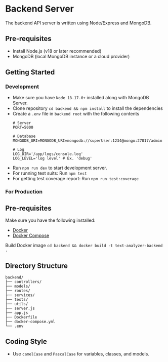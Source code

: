 # Backend Server
The backend API server is written using Node/Express and MongoDB.


## Pre-requisites
- Install Node.js (v18 or later recommended)
- MongoDB (local MongoDB instance or a cloud provider)


## Getting Started

### Development
- Make sure you have `Node 18.17.0+` installed along with MongoDB Server.
- Clone repository
    `cd backend && npm install` to install the dependencies
- Create a `.env` file in `backend root` with the following contents
    ```
    # Server
    PORT=5000

    # Database
    MONGODB_URI=MONGODB_URI=mongodb://superUser:1234@mongo:27017/admin

    # Log
    LOG_DIR='/app/logs/console.log'
    LOG_LEVEL='log level' # Ex. 'debug'

    ```
- Run `npm run dev` to start development server.
- For running test suits: Run `npm test`
- For getting test coverage report: Run `npm run test:coverage`

### For Production

## Pre-requisites
Make sure you have the following installed:
- [Docker](https://docs.docker.com/get-docker/)
- [Docker Compose](https://docs.docker.com/compose/install/)

Build Docker image
`cd backend && docker build -t text-analyzer-backend .`

## Directory Structure
```
backend/
├── controllers/
├── models/
├── routes/
├── services/
├── tests/
├── utils/
├── server.js
├── app.js
├── Dockerfile
├── docker-compose.yml
└── .env
```

## Coding Style
- Use `camelCase` and `PascalCase` for variables, classes, and models.
